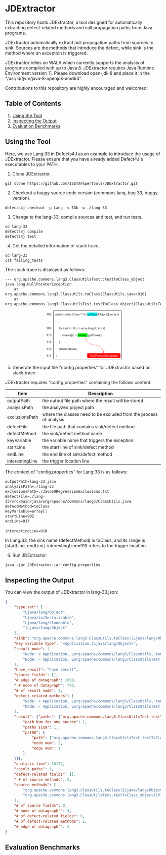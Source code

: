# JDExtractor

This repository hosts JDExtractor, a tool designed for automatically extracting defect-related methods and null propagation paths from Java programs.

JDExtractor automatically extract null propagation paths from sources to sink. Sources are the methods that introduce the defect, while sink is the method where an exception is triggered.

JDExtractor relies on WALA which currently supports the analysis of programs compiled with up to Java 8. JDExtractor requires Java Runtime Environment version 11. Please download open-jdk 8 and place it in the "/usr/lib/jvm/java-8-openjdk-amd64".

Contributions to this repository are highly encouraged and welcomed!

## Table of Contents
1. [Using the Tool](#Using-the-Tool)
2. [Inspecting the Output](#inspecting-the-output)
3. [Evaluation Benchmarks](#Evaluation-Benchmarks)


## Using the Tool
Here, we use Lang:33 in Defects4J as an example to intruduce the usage of JDExtractor. Please ensure that you have already added Defect4J's executables to your PATH.
1. Clone JDExtractor.
```
git clone https://github.com/ISSTAPaperTools/JDExtractor.git
```
2. Checkout a buggy source code version (commons lang, bug 33, buggy version).

```
defects4j checkout -p Lang -v 33b -w ./lang-33
```
3. Change to the lang-33, compile sources and test, and run tests.
```
cd lang-33
defects4j compile
defects4j test
```
4. Get the detailed information of stack trace.
```
cd lang-33
cat failing_tests
```


The stack trace is displayed as follows:
```
--- org.apache.commons.lang3.ClassUtilsTest::testToClass_object
java.lang.NullPointerException
	at org.apache.commons.lang3.ClassUtils.toClass(ClassUtils.java:910)
	at org.apache.commons.lang3.ClassUtilsTest.testToClass_object(ClassUtilsTest.java:910)
```
<div align="center"> <img src="./lang-33.png" alt="drawing" width="250"/> </div>

5. Generate the input file "config.properties" for JDExtractor based on stack trace:

JDExtractor requires "config.properties" containing the follows content:

| Item        | Description                                                                                     |
|-------------|-------------------------------------------------------------------------------------------------|
| outputPath                   | the output file path where the result will be stored                           |
| analysisPath                 | the analyzed project path                                                      |
| exclusionsPath               | where the classes need to be excluded from the process of analysis             |
| defectFile                   | the file path that contains sink/defect method                                 |
| defectMethod                 | the sink/defect method name                                                    |
| keyVariable                  | the variable name that triggers the exception                                  |
| startLine                    | the start line of sink/defect method                                           |
| endLine                      | the end line of sink/defect method                                             |
| interestingLine              | the trigger location line                                                      |




The context of "config.properties" for Lang:33 is as follows:
```
outputPath=lang-33.json
analysisPath=./lang-33
exclusionsPath=./Java60RegressionExclusions.txt
defectFile=./lang-33/src/main/java/org/apache/commons/lang3/ClassUtils.java
defectMethod=toClass
keyVariable=array[]
startLine=902
endLine=913

interestingLine=910
```
In Lang:33, the sink name (defectMethod) is toClass, and its range is [startLine, endLine]. interestingLine=910 refers to the trigger location.

6. Run JDExtractor:

```
java -jar JDExtractor.jar config.properties
```

## Inspecting the Output

You can view the output of JDExtractor in lang-33.json:

```json
{
    "type set": [
        "Ljava/lang/Object",
        "Ljava/io/Serializable",
        "Ljava/lang/Cloneable",
        "[Ljava/lang/Object"
    ],
    "sink": "org.apache.commons.lang3.ClassUtils.toClass([Ljava/lang/Object;)[Ljava/lang/Class;",
    "key variable type": "<Application,[Ljava/lang/Object>",
    "result node": [
        "Node: < Application, Lorg/apache/commons/lang3/ClassUtils, toClass([Ljava/lang/Object;)[Ljava/lang/Class; > Context: Everywhere",
        "Node: < Application, Lorg/apache/commons/lang3/ClassUtilsTest, testToClass_object()V > Context: Everywhere"
    ],
    "have_result": "have result",
    "source fields": [],
    "# edge of datagraph": 1068,
    " # node of datagraph": 793,
    "# of result node": 2,
    "defect-related methods": [
        "Node: < Application, Lorg/apache/commons/lang3/ClassUtils, toClass([Ljava/lang/Object;)[Ljava/lang/Class; > Context: Everywhere",
        "Node: < Application, Lorg/apache/commons/lang3/ClassUtilsTest, testToClass_object()V > Context: Everywhere"
    ],
    "result": {"paths": {"org.apache.commons.lang3.ClassUtilsTest.testToClass_object()V": {
        "path Num for one source": 1,
        "paths size": 1,
        "path0": {
            "path": ["org.apache.commons.lang3.ClassUtilsTest.testToClass_object()V---call---org.apache.commons.lang3.ClassUtils.toClass([Ljava/lang/Object;)[Ljava/lang/Class;"],
            "node num": 2,
            "edge num": 1
        }
    }}},
    "analysis time": 18177,
    "result paths": 1,
    "defect-related fields": [],
    " # of source methods": 2,
    "source methods": [
        "org.apache.commons.lang3.ClassUtils.toClass([Ljava/lang/Object;)[Ljava/lang/Class;",
        "org.apache.commons.lang3.ClassUtilsTest.testToClass_object()V"
    ],
    "# of source fields": 0,
    "# node of datagraph'": 4,
    "# of defect-related fields": 0,
    "# of defect-related methods": 2,
    "# edge of datagraph'": 3
}
```
## Evaluation Benchmarks

